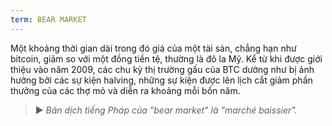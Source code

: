 ```yaml
---
term: BEAR MARKET
---
```


Một khoảng thời gian dài trong đó giá của một tài sản, chẳng hạn như bitcoin, giảm so với một đồng tiền tệ, thường là đô la Mỹ. Kể từ khi được giới thiệu vào năm 2009, các chu kỳ thị trường gấu của BTC dường như bị ảnh hưởng bởi các sự kiện halving, những sự kiện được lên lịch cắt giảm phần thưởng của các thợ mỏ và diễn ra khoảng mỗi bốn năm.

> ► *Bản dịch tiếng Pháp của "bear market" là "marché baissier".*